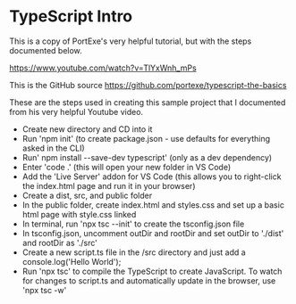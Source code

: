 # TypeScript Intro

This is a copy of PortExe's very helpful tutorial, but with the steps documented below.

https://www.youtube.com/watch?v=TlYxWnh_mPs

This is the GitHub source
https://github.com/portexe/typescript-the-basics

These are the steps used in creating this sample project that I documented from his very helpful Youtube video.

- Create new directory and CD into it
- Run 'npm init' (to create package.json - use defaults for everything asked in the CLI)
- Run' npm install --save-dev typescript' (only as a dev dependency)
- Enter 'code .' (this will open your new folder in VS Code)
- Add the 'Live Server' addon for VS Code (this allows you to right-click the index.html page and run it in your browser)
- Create a dist, src, and public folder
- In the public folder, create index.html and styles.css and set up a basic html page with style.css linked
- In terminal, run 'npx tsc --init' to create the tsconfig.json file
- In tsconfig.json, uncomment outDir and rootDir and set outDir to './dist' and rootDir as './src'
- Create a new script.ts file in the /src directory and just add a console.log('Hello World');
- Run 'npx tsc' to compile the TypeScript to create JavaScript. To watch for changes to script.ts and automatically update in the browser, use 'npx tsc -w'
